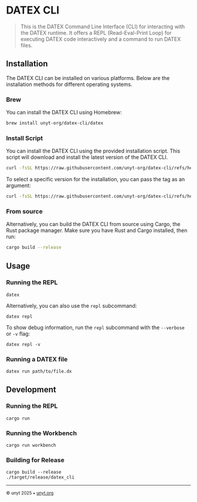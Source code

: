# DATEX CLI
> This is the DATEX Command Line Interface (CLI) for interacting with the DATEX runtime.
> It offers a REPL (Read-Eval-Print Loop) for executing DATEX code interactively and a command to run DATEX files.

## Installation
The DATEX CLI can be installed on various platforms. Below are the installation methods for different operating systems.

### Brew

You can install the DATEX CLI using Homebrew:
```bash
brew install unyt-org/datex-cli/datex
```

### Install Script
You can install the DATEX CLI using the provided installation script. This script will download and install the latest version of the DATEX CLI.
```bash
curl -fsSL https://raw.githubusercontent.com/unyt-org/datex-cli/refs/heads/main/install.sh | sh
```

To select a specific version for the installation, you can pass the tag as an argument:
```bash
curl -fsSL https://raw.githubusercontent.com/unyt-org/datex-cli/refs/heads/main/install.sh | sh -s -- v0.1.0
```
### From source
Alternatively, you can build the DATEX CLI from source using Cargo, the Rust package manager. Make sure you have Rust and Cargo installed, then run:
```bash
cargo build --release
```

## Usage

### Running the REPL
```shell
datex
```

Alternatively, you can also use the `repl` subcommand:
```shell
datex repl
```

To show debug information, run the `repl` subcommand with the `--verbose` or `-v` flag:
```shell
datex repl -v
```

### Running a DATEX file
```shell
datex run path/to/file.dx
```

## Development
### Running the REPL
```shell
cargo run
```

### Running the Workbench
```shell
cargo run workbench
```

### Building for Release
```shell
cargo build --release
./target/release/datex_cli
```
---

<sub>&copy; unyt 2025 • [unyt.org](https://unyt.org)</sub>